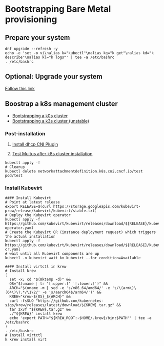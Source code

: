 # Bootstrapping Bare Metal provisioning

## Prepare your system

```shell
dnf upgrade --refresh -y
echo -e 'set -o vi\nalias k="kubectl"\nalias kg="k get"\nalias kd="k describe"\nalias kl="k logs"' | tee -a /etc/bashrc
. /etc/bashrc
```

## Optional: Upgrade your system

[Follow this link](./fedora-system-upgrade.md)

## Boostrap a k8s management cluster

- [Bootstrapping a k0s cluster](k0s.md)
- [Bootstrapping a k3s cluster (unstable)](k3s.md)

### Post-installation

1. [Install dhcp CNI Plugin](cni-dhcp.md)

2. [Test Multus after k8s cluster installation](test-multus.yml)

```shell
kubectl apply -f 
# Cleanup
kubectl delete networkattachmentdefinition.k8s.cni.cncf.io/test pod/test
```

### Install Kubevirt

```shell
#### Install Kubevirt
# Point at latest release
export RELEASE=$(curl https://storage.googleapis.com/kubevirt-prow/release/kubevirt/kubevirt/stable.txt)
# Deploy the Kubevirt operator
kubectl apply -f https://github.com/kubevirt/kubevirt/releases/download/${RELEASE}/kubevirt-operator.yaml
# Create the Kubevirt CR (instance deployment request) which triggers the actual installation
kubectl apply -f https://github.com/kubevirt/kubevirt/releases/download/${RELEASE}/kubevirt-cr.yaml
# wait until all Kubevirt components are up
kubectl -n kubevirt wait kv kubevirt --for condition=Available

#### Install virtctl in krew
# Install krew
(
  set -x; cd "$(mktemp -d)" &&
  OS="$(uname | tr '[:upper:]' '[:lower:]')" &&
  ARCH="$(uname -m | sed -e 's/x86_64/amd64/' -e 's/\(arm\)\(64\)\?.*/\1\2/' -e 's/aarch64$/arm64/')" &&
  KREW="krew-${OS}_${ARCH}" &&
  curl -fsSLO "https://github.com/kubernetes-sigs/krew/releases/latest/download/${KREW}.tar.gz" &&
  tar zxvf "${KREW}.tar.gz" &&
  ./"${KREW}" install krew
  echo 'export PATH="${KREW_ROOT:-$HOME/.krew}/bin:$PATH"' | tee -a /etc/bashrc
)
. /etc/bashrc
# Install virtctl
k krew install virt
```

